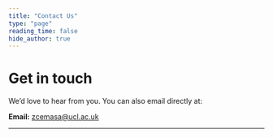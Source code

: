 ```yaml
---
title: "Contact Us"
type: "page" 
reading_time: false
hide_author: true
---
```


# Get in touch

We’d love to hear from you. You can also email directly at:

**Email:** [zcemasa@ucl.ac.uk](mailto:zcemasa@ucl.ac.uk)

---
